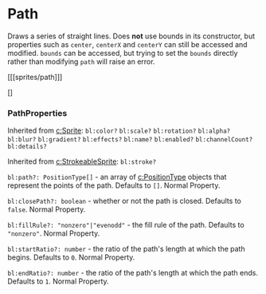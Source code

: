 # Path

Draws a series of straight lines. Does **not** use bounds in its constructor, but properties such as `center`, `centerX` and `centerY` can still be accessed and modified. `bounds` can be accessed, but trying to set the `bounds` directly rather than modifying `path` will raise an error.

[[[sprites/path]]]

[]
### PathProperties

Inherited from [c:Sprite](): `bl:color?` `bl:scale?` `bl:rotation?` `bl:alpha?` `bl:blur?` `bl:gradient?` `bl:effects?` `bl:name?` `bl:enabled?` `bl:channelCount?` `bl:details?`

Inherited from [c:StrokeableSprite](): `bl:stroke?`

`bl:path?: PositionType[]` - an array of [c:PositionType]() objects that represent the points of the path. Defaults to `[]`. Normal Property.

`bl:closePath?: boolean` - whether or not the path is closed. Defaults to `false`. Normal Property.

`bl:fillRule?: "nonzero"|"evenodd"` - the fill rule of the path. Defaults to `"nonzero"`. Normal Property.

`bl:startRatio?: number` - the ratio of the path's length at which the path begins. Defaults to `0`. Normal Property.

`bl:endRatio?: number` - the ratio of the path's length at which the path ends. Defaults to `1`. Normal Property.
